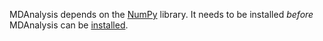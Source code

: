 MDAnalysis depends on the [NumPy](http://numpy.scipy.org/) library. It needs to be installed _before_ MDAnalysis can be [installed](Install).
